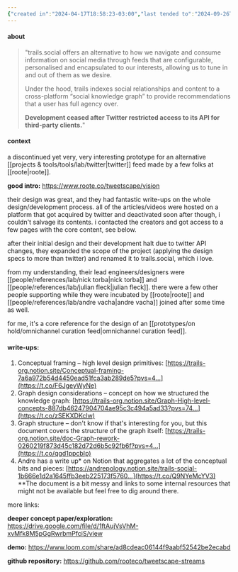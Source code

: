 ```yaml
---
{"created in":"2024-04-17T18:58:23-03:00","last tended to":"2024-09-26T15:56:28-03:00","tags":["project","openknowledge","🌿","open-source","socialsensemaking","informationmanagement","tool","sensemaking"],"relevancescore":86,"dg-publish":true,"notestage":["🌿"],"permalink":"/projects-and-tools/projects/lab/trails-social-ex-tweetscape/","dgPassFrontmatter":true,"created":"2024-04-17T18:58:23.356-03:00","updated":"2024-09-26T15:56:29.078-03:00"}
---
```


#### about

> "trails.social offers an alternative to how we navigate and consume information on social media through feeds that are configurable, personalised and encapsulated to our interests, allowing us to tune in and out of them as we desire.  
> 
> Under the hood, trails indexes social relationships and content to a cross-platform “social knowledge graph” to provide recommendations that a user has full agency over.   
>  
> **Development ceased after Twitter restricted access to its API for third-party clients.**"

#### context

a discontinued yet very, very interesting prototype for an alternative [[projects & tools/tools/lab/twitter\|twitter]] feed made by a few folks at [[roote\|roote]].

**good intro:** https://www.roote.co/tweetscape/vision

their design was great, and they had fantastic write-ups on the whole design/development process. all of the articles/videos were hosted on a platform that got acquired by twitter and deactivated soon after though, i couldn't salvage its contents. i contacted the creators and got access to a few pages with the core content, see below.

after their initial design and their development halt due to twitter API changes, they expanded the scope of the project (applying the design specs to more than twitter) and renamed it to trails.social, which i love.

from my understanding, their lead engineers/designers were [[people/references/lab/nick torba\|nick torba]] and [[people/references/lab/julian fleck\|julian fleck]]. there were a few other people supporting while they were incubated by [[roote\|roote]] and [[people/references/lab/andre vacha\|andre vacha]] joined after some time as well.

for me, it's a core reference for the design of an [[prototypes/on hold/omnichannel curation feed\|omnichannel curation feed]].
#### write-ups:

1. Conceptual framing – high level design primitives: [https://trails-org.notion.site/Conceptual-framing-7a6a972b54d4450ead51fca3ab289de5?pvs=4…](https://t.co/F6JgeyWyNe)
2. Graph design considerations – concept on how we structured the knowledge graph: [https://trails-org.notion.site/Graph-High-level-concepts-887db46247904704ae95c3c494a5ad33?pvs=74…](https://t.co/zSEKXDKclw) 
3. Graph structure – don't know if that's interesting for you, but this document covers the structure of the graph itself: [https://trails-org.notion.site/doc-Graph-rework-0260219f873d45c182d72d6b5c92fb6f?pvs=4…](https://t.co/qgd1ppcbIp)
4. Andre has a write up* on Notion that aggregates a lot of the conceptual bits and pieces: [https://andrepology.notion.site/trails-social-1b666e1d2a1645ffb3eeb225173f5760…](https://t.co/Q9NYeMcYV3)   
	*\*The document is a bit messy and links to some internal resources that might not be available but feel free to dig around there.

more links:

**deeper concept paper/exploration:** https://drive.google.com/file/d/1ftAujVsVhM-xvMfk8M5pGgRwrbmPfciS/view

**demo:** https://www.loom.com/share/ad8cdeac06144f9aabf52542be2ecabd

**github repository:** https://github.com/rooteco/tweetscape-streams